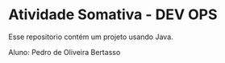 # Atividade Somativa - DEV OPS

Esse repositorio contém um projeto usando Java.

Aluno: Pedro de Oliveira Bertasso

